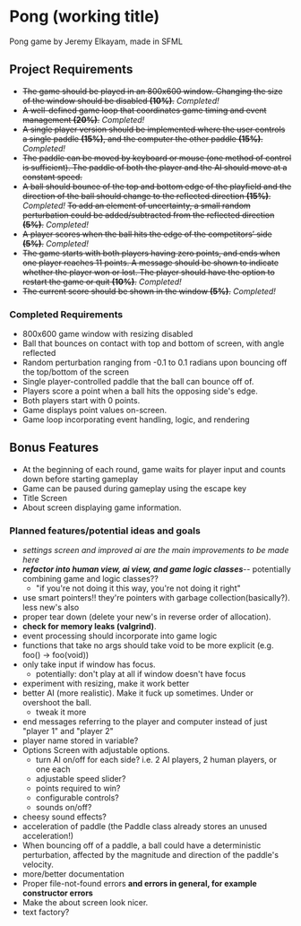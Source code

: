 # Pong (working title)
Pong game by Jeremy Elkayam, made in SFML

## Project Requirements
- ~~The game should be played in an 800x600 window. Changing the size of the window should be disabled
__(10%)__.~~
_Completed!_
- ~~A well-defined game loop that coordinates game timing and event management __(20%)__.~~ _Completed!_
- ~~A single player version should be implemented where the user controls a single paddle __(15%)__,
and the computer the other paddle __(15%)__.~~ _Completed!_
- ~~The paddle can be moved by keyboard or mouse (one method of control is sufficient). The paddle
of both the player and the AI should move at a constant speed.~~
- ~~A ball should bounce of the top and bottom edge of the playfield and the direction of the ball should
change to the reflected direction __(15%)__.~~
_Completed!_
~~To add an element of uncertainty, a small random perturbation
could be added/subtracted from the reflected direction __(5%)__.~~
_Completed!_
- ~~A player scores when the ball hits the edge of the competitors’ side __(5%)__.~~
_Completed!_
- ~~The game starts with both players having zero points, and ends when one player reaches 11 
points. A message should be shown to indicate whether the player won or lost.  The player 
should have the option to restart the game or quit __(10%)__.~~ _Completed!_
- ~~The current score should be shown in the window __(5%)__.~~ _Completed!_


### Completed Requirements
- 800x600 game window with resizing disabled
- Ball that bounces on contact with top and bottom of screen, with angle reflected
- Random perturbation ranging from -0.1 to 0.1 radians upon bouncing off the top/bottom of the screen
- Single player-controlled paddle that the ball can bounce off of.
- Players score a point when a ball hits the opposing side's edge.
- Both players start with 0 points.
- Game displays point values on-screen.
- Game loop incorporating event handling, logic, and rendering

## Bonus Features
- At the beginning of each round, game waits for player input and counts down before starting gameplay
- Game can be paused during gameplay using the escape key
- Title Screen
- About screen displaying game information.

### Planned features/potential ideas and goals
- _settings screen and improved ai are the main improvements to be made here_
- ___refactor into human view, ai view, and game logic classes___-- potentially combining game and logic classes??
  - "if you're not doing it this way, you're not doing it right"
- use smart pointers!! they're pointers with garbage collection(basically?). less new's also
- proper tear down (delete your new's in reverse order of allocation).
- __check for memory leaks (valgrind)__.
- event processing should incorporate into game logic
- functions that take no args should take void to be more explicit (e.g. foo() -> foo(void))
- only take input if window has focus.
  - potentially: don't play at all if window doesn't have focus
- experiment with resizing, make it work better
- better AI (more realistic). Make it fuck up sometimes. Under or overshoot the ball.
  - tweak it more
- end messages referring to the player and computer instead of just "player 1" and "player 2"
 - player name stored in variable?
- Options Screen with adjustable options.
  - turn AI on/off for each side? i.e. 2 AI players, 2 human players, or one each
  - adjustable speed slider?
  - points required to win?
  - configurable controls?
  - sounds on/off?
- cheesy sound effects?
- acceleration of paddle (the Paddle class already stores an unused acceleration!)
- When bouncing off of a paddle, a ball could have a deterministic perturbation, affected
by the magnitude and direction of the paddle's velocity.
- more/better documentation
- Proper file-not-found errors __and errors in general, for example constructor errors__
- Make the about screen look nicer.
- text factory?
